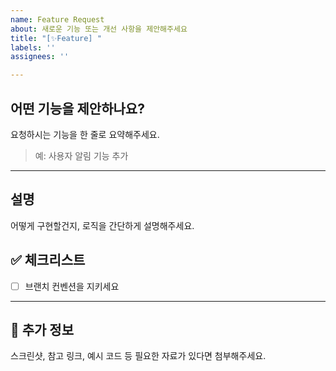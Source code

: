 ```yaml
---
name: Feature Request
about: 새로운 기능 또는 개선 사항을 제안해주세요
title: "[✨Feature] "
labels: ''
assignees: ''

---
```


<!--- 이슈 작성에 부담을 가질 필요는 없습니다. 이슈는 리뷰어가 팀원들이 현재 어떤 작업을 하고 있는지, 어떻게 구현하고 있는지 확인하는 용입니다. -->

## 어떤 기능을 제안하나요?

요청하시는 기능을 한 줄로 요약해주세요.
> 예: 사용자 알림 기능 추가

---

## 설명
어떻게 구현할건지, 로직을 간단하게 설명해주세요.


## ✅ 체크리스트
- [ ] 브랜치 컨벤션을 지키세요

---

## 📎 추가 정보

스크린샷, 참고 링크, 예시 코드 등 필요한 자료가 있다면 첨부해주세요.

